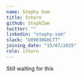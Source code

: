 ```yaml
---
name: Stephy Sam
title: Intern
github: StephZam
twitter: ""
linkedin: "stephy-sam"
slack: "U0903NGHLTT"
joining_date: "15/07/2025"
role: intern
---
```


Still waiting for this
